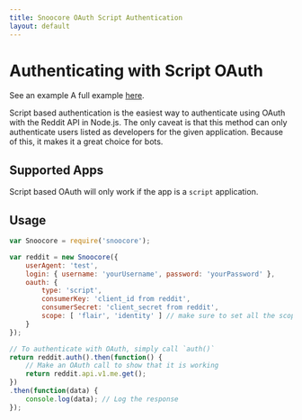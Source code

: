 ```yaml
---
title: Snoocore OAuth Script Authentication
layout: default
---
```


# Authenticating with Script OAuth

See an example A full example [here](https://github.com/trevorsenior/snoocore-examples/blob/master/node/oauth-script.js).

Script based authentication is the easiest way to authenticate using OAuth with the Reddit API in Node.js. The only caveat is that this method can only authenticate users listed as developers for the given application. Because of this, it makes it a great choice for bots.

## Supported Apps

Script based OAuth will only work if the app is a `script` application.

## Usage

```javascript
var Snoocore = require('snoocore');

var reddit = new Snoocore({
	userAgent: 'test',
	login: { username: 'yourUsername', password: 'yourPassword' },
	oauth: { 
		type: 'script',
		consumerKey: 'client_id from reddit', 
		consumerSecret: 'client_secret from reddit',
		scope: [ 'flair', 'identity' ] // make sure to set all the scopes you need.
	}
});	 

// To authenticate with OAuth, simply call `auth()`
return reddit.auth().then(function() {
    // Make an OAuth call to show that it is working
    return reddit.api.v1.me.get();
})
.then(function(data) {
    console.log(data); // Log the response
});

```
